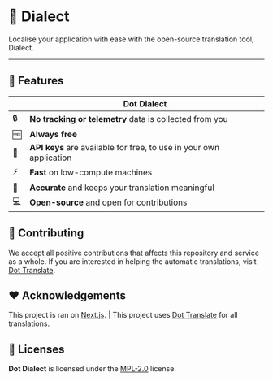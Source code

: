 # 🔄 Dialect

Localise your application with ease with the open-source translation tool, Dialect.

---

## 🚀 Features

|  | Dot Dialect |
| - | ------------ |
| 🔒 | **No tracking or telemetry** data is collected from you |
| 🆓 | **Always free** |
| 🔑 | **API keys** are available for free, to use in your own application |
| ⚡️ | **Fast** on low-compute machines |
| 📝 | **Accurate** and keeps your translation meaningful |
| 💻 | **Open-source** and open for contributions |

## 🔧 Contributing

We accept all positive contributions that affects this repository and service as a whole. If you are interested in helping the automatic translations, visit [Dot Translate](https://github.com/dothq/translate).

## ❤️ Acknowledgements

This project is ran on [Next.js](https://nextjs.org/). | This project uses [Dot Translate](https://github.com/dothq/translate) for all translations.

## 📜 Licenses
**Dot Dialect** is licensed under the [MPL-2.0](https://www.mozilla.org/en-US/MPL/2.0/) license.
